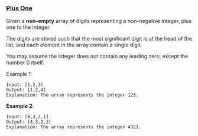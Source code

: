 ### [Plus One](https://leetcode.com/problems/plus-one/)

Given a __non-empty__ array of digits representing a non-negative integer, plus one to the integer.

The digits are stored such that the most significant digit is at the head of the list, and each element in the array contain a single digit.

You may assume the integer does not contain any leading zero, except the number 0 itself.

Example 1:

```
Input: [1,2,3]
Output: [1,2,4]
Explanation: The array represents the integer 123.
```

__Example 2__:

```
Input: [4,3,2,1]
Output: [4,3,2,2]
Explanation: The array represents the integer 4321.
```
